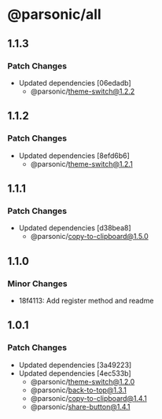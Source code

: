 # @parsonic/all

## 1.1.3

### Patch Changes

- Updated dependencies [06edadb]
  - @parsonic/theme-switch@1.2.2

## 1.1.2

### Patch Changes

- Updated dependencies [8efd6b6]
  - @parsonic/theme-switch@1.2.1

## 1.1.1

### Patch Changes

- Updated dependencies [d38bea8]
  - @parsonic/copy-to-clipboard@1.5.0

## 1.1.0

### Minor Changes

- 18f4113: Add register method and readme

## 1.0.1

### Patch Changes

- Updated dependencies [3a49223]
- Updated dependencies [4ec533b]
  - @parsonic/theme-switch@1.2.0
  - @parsonic/back-to-top@1.3.1
  - @parsonic/copy-to-clipboard@1.4.1
  - @parsonic/share-button@1.4.1
